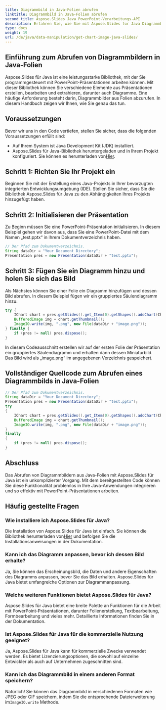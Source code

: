 ```yaml
---
title: Diagrammbild in Java-Folien abrufen
linktitle: Diagrammbild in Java-Folien abrufen
second_title: Aspose.Slides Java PowerPoint-Verarbeitungs-API
description: Erfahren Sie, wie Sie mit Aspose.Slides für Java Diagrammbilder in Java Slides erhalten. Diese Schritt-für-Schritt-Anleitung enthält Quellcode und Tipps für eine nahtlose Integration.
type: docs
weight: 19
url: /de/java/data-manipulation/get-chart-image-java-slides/
---
```


## Einführung zum Abrufen von Diagrammbildern in Java-Folien

Aspose.Slides für Java ist eine leistungsstarke Bibliothek, mit der Sie programmgesteuert mit PowerPoint-Präsentationen arbeiten können. Mit dieser Bibliothek können Sie verschiedene Elemente aus Präsentationen erstellen, bearbeiten und extrahieren, darunter auch Diagramme. Eine häufige Anforderung besteht darin, Diagrammbilder aus Folien abzurufen. In diesem Handbuch zeigen wir Ihnen, wie Sie genau das tun.

## Voraussetzungen

Bevor wir uns in den Code vertiefen, stellen Sie sicher, dass die folgenden Voraussetzungen erfüllt sind:

- Auf Ihrem System ist Java Development Kit (JDK) installiert.
-  Aspose.Slides für Java-Bibliothek heruntergeladen und in Ihrem Projekt konfiguriert. Sie können es herunterladen von[Hier](https://releases.aspose.com/slides/java/).

## Schritt 1: Richten Sie Ihr Projekt ein

Beginnen Sie mit der Erstellung eines Java-Projekts in Ihrer bevorzugten integrierten Entwicklungsumgebung (IDE). Stellen Sie sicher, dass Sie die Bibliothek Aspose.Slides für Java zu den Abhängigkeiten Ihres Projekts hinzugefügt haben.

## Schritt 2: Initialisieren der Präsentation

Zu Beginn müssen Sie eine PowerPoint-Präsentation initialisieren. In diesem Beispiel gehen wir davon aus, dass Sie eine PowerPoint-Datei mit dem Namen „test.pptx“ in Ihrem Dokumentverzeichnis haben.

```java
// Der Pfad zum Dokumentverzeichnis.
String dataDir = "Your Document Directory";
Presentation pres = new Presentation(dataDir + "test.pptx");
```

## Schritt 3: Fügen Sie ein Diagramm hinzu und holen Sie sich das Bild

Als Nächstes können Sie einer Folie ein Diagramm hinzufügen und dessen Bild abrufen. In diesem Beispiel fügen wir ein gruppiertes Säulendiagramm hinzu.

```java
try {
    IChart chart = pres.getSlides().get_Item(0).getShapes().addChart(ChartType.ClusteredColumn, 50, 50, 600, 400);
    BufferedImage img = chart.getThumbnail();
    ImageIO.write(img, ".png", new File(dataDir + "image.png"));
} finally {
    if (pres != null) pres.dispose();
}
```

In diesem Codeausschnitt erstellen wir auf der ersten Folie der Präsentation ein gruppiertes Säulendiagramm und erhalten dann dessen Miniaturbild. Das Bild wird als „image.png“ im angegebenen Verzeichnis gespeichert.

## Vollständiger Quellcode zum Abrufen eines Diagrammbilds in Java-Folien

```java
// Der Pfad zum Dokumentverzeichnis.
String dataDir = "Your Document Directory";
Presentation pres = new Presentation(dataDir + "test.pptx");
try
{
	IChart chart = pres.getSlides().get_Item(0).getShapes().addChart(ChartType.ClusteredColumn, 50, 50, 600, 400);
	BufferedImage img = chart.getThumbnail();
	ImageIO.write(img, ".png", new File(dataDir + "image.png"));
}
finally
{
	if (pres != null) pres.dispose();
}
```

## Abschluss

Das Abrufen von Diagrammbildern aus Java-Folien mit Aspose.Slides für Java ist ein unkomplizierter Vorgang. Mit dem bereitgestellten Code können Sie diese Funktionalität problemlos in Ihre Java-Anwendungen integrieren und so effektiv mit PowerPoint-Präsentationen arbeiten.

## Häufig gestellte Fragen

### Wie installiere ich Aspose.Slides für Java?

 Die Installation von Aspose.Slides für Java ist einfach. Sie können die Bibliothek herunterladen von[Hier](https://releases.aspose.com/slides/java/) und befolgen Sie die Installationsanweisungen in der Dokumentation.

### Kann ich das Diagramm anpassen, bevor ich dessen Bild erhalte?

Ja, Sie können das Erscheinungsbild, die Daten und andere Eigenschaften des Diagramms anpassen, bevor Sie das Bild erhalten. Aspose.Slides für Java bietet umfangreiche Optionen zur Diagrammanpassung.

### Welche weiteren Funktionen bietet Aspose.Slides für Java?

Aspose.Slides für Java bietet eine breite Palette an Funktionen für die Arbeit mit PowerPoint-Präsentationen, darunter Folienerstellung, Textbearbeitung, Formbearbeitung und vieles mehr. Detaillierte Informationen finden Sie in der Dokumentation.

### Ist Aspose.Slides für Java für die kommerzielle Nutzung geeignet?

Ja, Aspose.Slides für Java kann für kommerzielle Zwecke verwendet werden. Es bietet Lizenzierungsoptionen, die sowohl auf einzelne Entwickler als auch auf Unternehmen zugeschnitten sind.

### Kann ich das Diagrammbild in einem anderen Format speichern?

 Natürlich! Sie können das Diagrammbild in verschiedenen Formaten wie JPEG oder GIF speichern, indem Sie die entsprechende Dateierweiterung im`ImageIO.write` Methode.